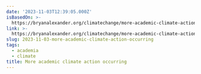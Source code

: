 ```yaml
---
date: '2023-11-03T12:39:05.000Z'
isBasedOn: >-
  https://bryanalexander.org/climatechange/more-academic-climate-action-occurring/
link: >-
  https://bryanalexander.org/climatechange/more-academic-climate-action-occurring/
slug: 2023-11-03-more-academic-climate-action-occurring
tags:
  - academia
  - climate
title: More academic climate action occurring
---
```



